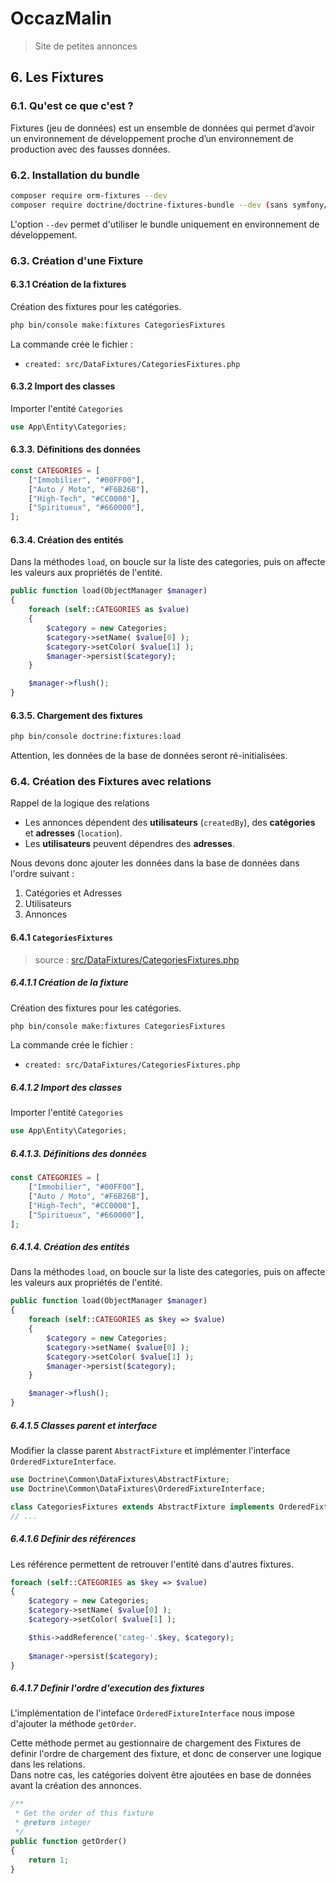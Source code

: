 # OccazMalin
> Site de petites annonces

## 6. Les Fixtures


### 6.1. Qu'est ce que c'est ?

Fixtures (jeu de données) est un ensemble de données qui permet d’avoir un environnement de développement proche d’un environnement de production avec des fausses données.


### 6.2. Installation du bundle

```bash
composer require orm-fixtures --dev
composer require doctrine/doctrine-fixtures-bundle --dev (sans symfony/flex)
```

L'option `--dev` permet d'utiliser le bundle uniquement en environnement de développement.


### 6.3. Création d'une Fixture

#### 6.3.1 Création de la fixtures

Création des fixtures pour les catégories.

```bash
php bin/console make:fixtures CategoriesFixtures
```

La commande crée le fichier :

- `created: src/DataFixtures/CategoriesFixtures.php`

#### 6.3.2 Import des classes

Importer l'entité `Categories`

```php
use App\Entity\Categories;
```

#### 6.3.3. Définitions des données

```php
const CATEGORIES = [
    ["Immobilier", "#00FF00"],
    ["Auto / Moto", "#F6B26B"],
    ["High-Tech", "#CC0000"],
    ["Spiritueux", "#660000"],
];
```

#### 6.3.4. Création des entités

Dans la méthodes `load`, on boucle sur la liste des categories, puis on affecte les valeurs aux propriétés de l'entité.

```php
public function load(ObjectManager $manager)
{
    foreach (self::CATEGORIES as $value)
    {
        $category = new Categories;
        $category->setName( $value[0] );
        $category->setColor( $value[1] );
        $manager->persist($category);
    }

    $manager->flush();
}
```


#### 6.3.5. Chargement des fixtures

```bash
php bin/console doctrine:fixtures:load
```

Attention, les données de la base de données seront ré-initialisées.


### 6.4. Création des Fixtures avec relations

Rappel de la logique des relations

- Les annonces dépendent des **utilisateurs** (`createdBy`), des **catégories** et **adresses** (`location`).
- Les **utilisateurs** peuvent dépendres des **adresses**.

Nous devons donc ajouter les données dans la base de données dans l'ordre suivant :

1. Catégories et Adresses
2. Utilisateurs
3. Annonces


#### 6.4.1 `CategoriesFixtures`

> source : [src/DataFixtures/CategoriesFixtures.php](./../src/DataFixtures/CategoriesFixtures.php)


##### 6.4.1.1 Création de la fixture
Création des fixtures pour les catégories.

```bash
php bin/console make:fixtures CategoriesFixtures
```

La commande crée le fichier :

- `created: src/DataFixtures/CategoriesFixtures.php`

##### 6.4.1.2 Import des classes

Importer l'entité `Categories`

```php
use App\Entity\Categories;
```

##### 6.4.1.3. Définitions des données

```php
const CATEGORIES = [
    ["Immobilier", "#00FF00"],
    ["Auto / Moto", "#F6B26B"],
    ["High-Tech", "#CC0000"],
    ["Spiritueux", "#660000"],
];
```

##### 6.4.1.4. Création des entités

Dans la méthodes `load`, on boucle sur la liste des categories, puis on affecte les valeurs aux propriétés de l'entité.

```php
public function load(ObjectManager $manager)
{
    foreach (self::CATEGORIES as $key => $value)
    {
        $category = new Categories;
        $category->setName( $value[0] );
        $category->setColor( $value[1] );
        $manager->persist($category);
    }

    $manager->flush();
}
```

##### 6.4.1.5 Classes parent et interface

Modifier la classe parent `AbstractFixture` et implémenter l'interface `OrderedFixtureInterface`.

```php
use Doctrine\Common\DataFixtures\AbstractFixture;
use Doctrine\Common\DataFixtures\OrderedFixtureInterface;

class CategoriesFixtures extends AbstractFixture implements OrderedFixtureInterface
// ...
```

##### 6.4.1.6 Definir des références

Les référence permettent de retrouver l'entité dans d'autres fixtures.

```php
foreach (self::CATEGORIES as $key => $value)
{
    $category = new Categories;
    $category->setName( $value[0] );
    $category->setColor( $value[1] );

    $this->addReference('categ-'.$key, $category);
    
    $manager->persist($category);
}
```

##### 6.4.1.7 Definir l'ordre d'execution des fixtures

L'implémentation de l'inteface `OrderedFixtureInterface` nous impose d'ajouter la méthode `getOrder`.  

Cette méthode permet au gestionnaire de chargement des Fixtures de definir l'ordre de chargement des fixture, et donc de conserver une logique dans les relations.  
Dans notre cas, les catégories doivent être ajoutées en base de données avant la création des annonces.

```php
/**
 * Get the order of this fixture
 * @return integer
 */
public function getOrder()
{
    return 1;
}
```